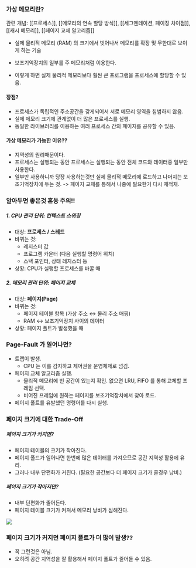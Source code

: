 
### 가상 메모리란?

관련 개념: [[프로세스]], [[메모리의 연속 할당 방식]], [[세그멘테이션, 페이징 차이점]], [[캐시 메모리]], [[페이지 교체 알고리즘]]

- 실제 물리적 메모리 (RAM) 의 크기에서 벗어나서 메모리를 확장 및 무한대로 보이게 하는 기술

- 보조기억장치의 일부를 주 메모리처럼 이용한다. 
- 이렇게 하면 실제 물리적 메모리보다 훨씬 큰 프로그램을 프로세스에 할당할 수 있음. 

#### 장점? 

- 프로세스가 독립적인 주소공간을 갖게되어서 서로 메모리 영역을 침범하지 않음. 
- 실제 메모리 크기에 관계없이 더 많은 프로세스를 실행.
- 동일한 라이브러리를 이용하는 여러 프로세스 간의 페이지를 공유할 수 있음. 

#### 가상 메모리가 가능한 이유??

- 지역성의 원리때문이다. 
- 프로세스는 실행되는 동안 프로세스는 실행되는 동안 전체 코드와 데이터중 일부만 사용한다. 
- 일부만 사용하니까 당장 사용하는것만 실제 물리적 메모리에 로드하고 나머지는 보조기억장치에 두는 것. 
 -> 페이지 교체를 통해서 나중에 필요한거 다시 재적재. 


### 알아두면 좋은것 혼동 주의!!

##### 1. **CPU 관리 단위: 컨텍스트 스위칭**

- 대상: **프로세스 / 스레드**
- 바뀌는 것:
    - 레지스터 값
    - 프로그램 카운터 (다음 실행할 명령어 위치)
    - 스택 포인터, 상태 레지스터 등
- 상황: CPU가 실행할 프로세스를 바꿀 때
    
##### 2. **메모리 관리 단위: 페이지 교체**

- 대상: **페이지(Page)**
- 바뀌는 것:
    - 페이지 테이블 항목 (가상 주소 ↔ 물리 주소 매핑)
    - RAM ↔ 보조기억장치 사이의 데이터
- 상황: 페이지 폴트가 발생했을 때

### Page-Fault 가 일어나면? 

- 트랩이 발생.
	- CPU 는 이를 감지하고 제어권을 운영체제로 넘김. 
- 페이지 교체 알고리즘 실행. 
	- 물리적 메모리에 빈 공간이 있는지 확인. 없으면 LRU, FIFO 를 통해 교체할 프레임 선택.
	- 비어진 프레임에 원하는 페이지를 보조기억장치에서 찾아 로드. 
- 페이지 폴트를 유발했던 명령어를 다시 실행. 


### **페이지 크기에 대한 Trade-Off**

##### 페이지 크기가 커지면? 

- 페이지 테이블의 크기가 작아진다.
- 페이지 폴드가 일어나면 한번에 많은 데이터를 가져오므로 공간 지역성 활용에 유리.
- 그러나 내부 단편화가 커진다. (필요한 공간보다 더 페이지 크기가 클경우 낭비.)

##### 페이지 크기가 작아지면? 

- 내부 단편화가 줄어든다. 
- 페이지 테이블 크기가 커져서 메모리 낭비가 심해진다. 

![](https://i.imgur.com/7liMjXM.png)

### 페이지 크기가 커지면 페이지 폴트가 더 많이 발생??

- 꼭 그런것은 아님. 
- 오히려 공간 지역성을 잘 활용해서 페이지 폴트가 줄어들 수 있음. 




















